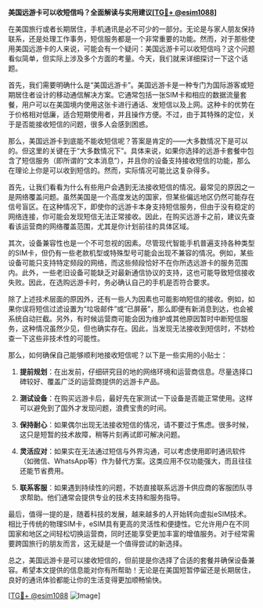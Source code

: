 **美国远游卡可以收短信吗？全面解读与实用建议[[TG💪+ @esim1088](https://t.me/s/esim1088)]**

在美国旅行或者长期居住，手机通讯是必不可少的一部分。无论是与家人朋友保持联系，还是处理工作事务，短信服务都是一个非常重要的功能。然而，对于那些使用美国远游卡的人来说，可能会有一个疑问：美国远游卡可以收短信吗？这个问题看似简单，但实际上涉及多个方面的考量。今天，我们就来详细探讨一下这个话题。

首先，我们需要明确什么是“美国远游卡”。美国远游卡是一种专门为国际游客或短期居住者设计的移动通信解决方案。它通常包括一张SIM卡和相应的数据流量套餐，用户可以在美国境内使用这张卡进行通话、发短信以及上网。这种卡的优势在于价格相对低廉，适合短期使用者，并且操作方便。不过，由于其特殊的定位，关于是否能接收短信的问题，很多人会感到困惑。

那么，美国远游卡到底能不能收短信呢？答案是肯定的——大多数情况下是可以的。但这里的关键在于“大多数情况下”。具体来说，如果你选择的远游卡套餐中包含了短信服务（即所谓的“文本消息”），并且你的设备支持接收短信的功能，那么在理论上你是可以收到短信的。然而，实际情况可能比这复杂得多。

首先，让我们看看为什么有些用户会遇到无法接收短信的情况。最常见的原因之一是网络覆盖问题。虽然美国是一个高度发达的国家，但某些偏远地区仍然可能存在信号盲区。在这种情况下，即使你的远游卡本身支持短信服务，但由于没有稳定的网络连接，你可能会发现短信无法正常接收。因此，在购买远游卡之前，建议先查看该运营商的网络覆盖范围，尤其是你计划前往的具体区域。

其次，设备兼容性也是一个不可忽视的因素。尽管现代智能手机普遍支持各种类型的SIM卡，但仍有一些老款机型或特殊型号可能会出现不兼容的情况。例如，某些设备可能只支持特定频段的网络，而这些频段恰好不在你所选远游卡的服务范围内。此外，一些老旧设备可能缺乏对最新通信协议的支持，这也可能导致短信接收失败。因此，在选购远游卡时，务必确认自己的手机是否符合要求。

除了上述技术层面的原因外，还有一些人为因素也可能影响短信的接收。例如，如果你误将短信过滤设置为“垃圾邮件”或“已屏蔽”，那么即便有新消息到达，也会被系统自动拦截。另外，有时候运营商可能会因为维护或其他原因暂时中断短信服务，这种情况虽然少见，但也确实存在。因此，当发现无法接收到短信时，不妨检查一下这些非技术性的可能性。

那么，如何确保自己能够顺利地接收短信呢？以下是一些实用的小贴士：

1. **提前规划**：在出发前，仔细研究目的地的网络环境和运营商信息。尽量选择口碑较好、覆盖广泛的运营商提供的远游卡产品。
   
2. **测试设备**：在购买远游卡后，最好先在家测试一下设备是否能正常使用。这样可以避免到了国外才发现问题，浪费宝贵的时间。

3. **保持耐心**：如果偶尔出现无法接收短信的情况，请不要过于焦虑。很多时候，这只是短暂的技术故障，稍等片刻再试即可解决问题。

4. **灵活应对**：如果实在无法通过短信与外界沟通，可以考虑使用即时通讯软件（如微信、WhatsApp等）作为替代方案。这类应用不仅功能强大，而且往往还能节省费用。

5. **联系客服**：如果遇到持续性的问题，不妨直接联系远游卡供应商的客服团队寻求帮助。他们通常会提供专业的技术支持和服务指导。

最后，值得一提的是，随着科技的发展，越来越多的人开始转向虚拟eSIM技术。相比于传统的物理SIM卡，eSIM具有更高的灵活性和便捷性。它允许用户在不同国家和地区之间轻松切换运营商，同时还能享受更加丰富的增值服务。对于经常需要跨国旅行的朋友而言，这无疑是一个值得尝试的新选择。

总之，美国远游卡是可以接收短信的，但前提是你选择了合适的套餐并确保设备兼容。希望本文提供的信息能对你有所帮助！无论是在美国短暂停留还是长期居住，良好的通讯体验都能让你的生活变得更加顺畅愉快。

[[TG💪+ @esim1088](https://t.me/s/esim1088) ![Image](https://i.postimg.cc/4NQfJmqS/Snipaste-2025-05-13-00-14-12.png)]